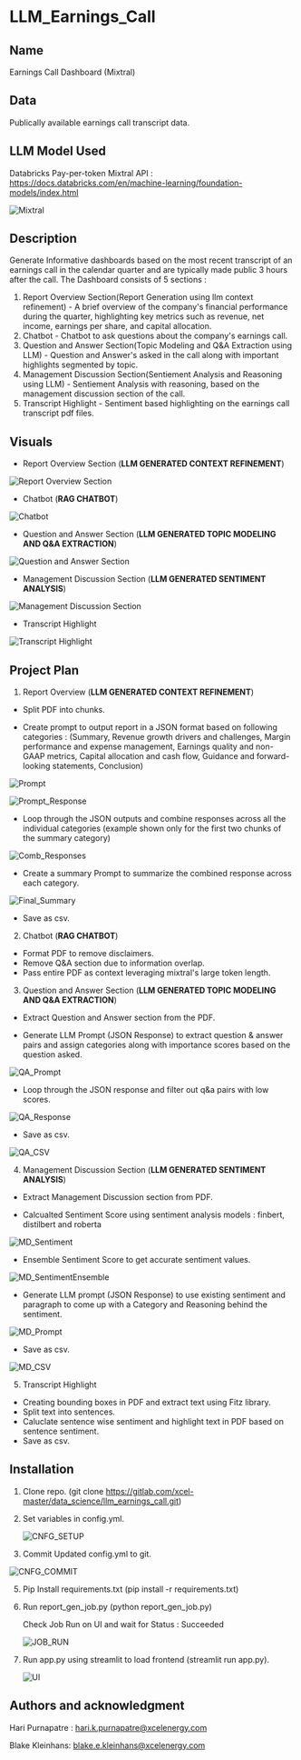 # LLM_Earnings_Call

## Name
Earnings Call Dashboard (Mixtral)

## Data
Publically available earnings call transcript data.

## LLM Model Used

Databricks Pay-per-token Mixtral API : https://docs.databricks.com/en/machine-learning/foundation-models/index.html

![Mixtral](/imgs/mixtral.PNG)

## Description
Generate Informative dashboards based on the most recent transcript of an earnings call in the calendar quarter and are typically made public 3 hours after the call. 
The Dashboard consists of 5 sections :
1. Report Overview Section(Report Generation using llm context refinement) -  A brief overview of the company's financial performance during the quarter, highlighting key metrics such as revenue, net income, earnings per share, and capital allocation.
2. Chatbot - Chatbot to ask questions about the company's earnings call.
3. Question and Answer Section(Topic Modeling and Q&A Extraction using LLM) -  Question and Answer's asked in the call along with important highlights segmented by topic.  
4. Management Discussion Section(Sentiement Analysis and Reasoning using LLM) - Sentiement Analysis with reasoning, based on the management discussion section of the call.   
5. Transcript Highlight - Sentiment based highlighting on the earnings call transcript pdf files.   


## Visuals
* Report Overview Section (**LLM GENERATED CONTEXT REFINEMENT**)

![Report Overview Section](./imgs/ir_report.PNG)

* Chatbot (**RAG CHATBOT**)

![Chatbot](./imgs/ir_chat.PNG) 

* Question and Answer Section (**LLM GENERATED TOPIC MODELING AND Q&A EXTRACTION**)

![Question and Answer Section](/imgs/ir_qa.PNG) 

* Management Discussion Section (**LLM GENERATED SENTIMENT ANALYSIS**)

![Management Discussion Section](./imgs/ir_md.PNG)

* Transcript Highlight

![Transcript Highlight](/imgs/ir_highlight.PNG)

## Project Plan

1. Report Overview (**LLM GENERATED CONTEXT REFINEMENT**)

  * Split PDF into chunks.

  * Create prompt to output report in a JSON format based on following categories : (Summary, Revenue growth drivers and challenges, Margin performance and expense management, Earnings quality and non-GAAP metrics, Capital allocation and cash flow, Guidance and forward-looking statements, Conclusion)

  ![Prompt](/imgs/p_overview.PNG)

  ![Prompt_Response](/imgs/ir_1.PNG)

  * Loop through the JSON outputs and combine responses across all the individual categories (example shown only for the first two chunks of the summary category)
  
  ![Comb_Responses](/imgs/ir_report_2.PNG)

  * Create a summary Prompt to summarize the combined response across each category.

  ![Final_Summary](/imgs/ir_report_3.PNG)
  
  * Save as csv.

2. Chatbot (**RAG CHATBOT**)
  * Format PDF to remove disclaimers.
  * Remove Q&A section due to information overlap.
  * Pass entire PDF as context leveraging mixtral's large token length.

3. Question and Answer Section (**LLM GENERATED TOPIC MODELING AND Q&A EXTRACTION**)

  * Extract Question and Answer section from the PDF.

  * Generate LLM Prompt (JSON Response) to extract question & answer pairs and assign categories along with importance scores based on the question asked.
  
  ![QA_Prompt](/imgs/ir_qa_1.PNG)

  * Loop through the JSON response and filter out q&a pairs with low scores.   

  ![QA_Response](/imgs/ir_qa_2.PNG)

  * Save as csv.

  ![QA_CSV](/imgs/ir_qa_3.PNG)

4. Management Discussion Section (**LLM GENERATED SENTIMENT ANALYSIS**)

  * Extract Management Discussion section from PDF.  

  * Calcualted Sentiment Score using sentiment analysis models : finbert, distilbert and roberta 

  ![MD_Sentiment](/imgs/ir_md_1.PNG)

  * Ensemble Sentiment Score to get accurate sentiment values.

  ![MD_SentimentEnsemble](/imgs/ir_md_2.PNG)


  * Generate LLM prompt (JSON Response) to use existing sentiment and paragraph to come up with a Category and Reasoning behind the sentiment. 

  ![MD_Prompt](/imgs/ir_md_3.PNG)

  * Save as csv.

  ![MD_CSV](/imgs/ir_md_4.PNG)

5. Transcript Highlight

 * Creating bounding boxes in PDF and extract text using Fitz library.
 * Split text into sentences.
 * Caluclate sentence wise sentiment and highlight text in PDF based on sentence sentiment.    
 * Save as csv.

## Installation
1. Clone repo. (git clone https://gitlab.com/xcel-master/data_science/llm_earnings_call.git)

2. Set variables in config.yml.

   ![CNFG_SETUP](/imgs/config_2.PNG)

3. Commit Updated config.yml to git.

  ![CNFG_COMMIT](/imgs/git_config.PNG)

5. Pip Install requirements.txt (pip install -r requirements.txt)

6. Run report_gen_job.py (python report_gen_job.py)

   Check Job Run on UI and wait for Status : Succeeded

   ![JOB_RUN](/imgs/job_run.PNG)

7. Run app.py using streamlit to load frontend (streamlit run app.py).

   ![UI](/imgs/UI.PNG)


## Authors and acknowledgment

Hari Purnapatre : hari.k.purnapatre@xcelenergy.com

Blake Kleinhans: blake.e.kleinhans@xcelenergy.com


